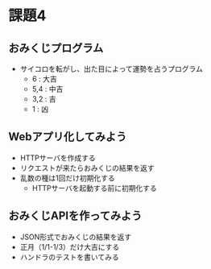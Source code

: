 # 課題4

## おみくじプログラム

* サイコロを転がし、出た目によって運勢を占うプログラム
  * 6   : 大吉
  * 5,4 : 中吉
  * 3,2 : 吉
  * 1   : 凶

## Webアプリ化してみよう

* HTTPサーバを作成する
* リクエストが来たらおみくじの結果を返す
* 乱数の種は1回だけ初期化する
  * HTTPサーバを起動する前に初期化する

## おみくじAPIを作ってみよう

* JSON形式でおみくじの結果を返す
* 正月（1/1-1/3）だけ大吉にする
* ハンドラのテストを書いてみる
